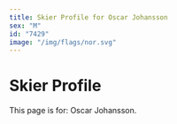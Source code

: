 ```yaml
---
title: Skier Profile for Oscar Johansson
sex: "M"
id: "7429"
image: "/img/flags/nor.svg" 
---
```


# Skier Profile

This page is for: Oscar Johansson.
    